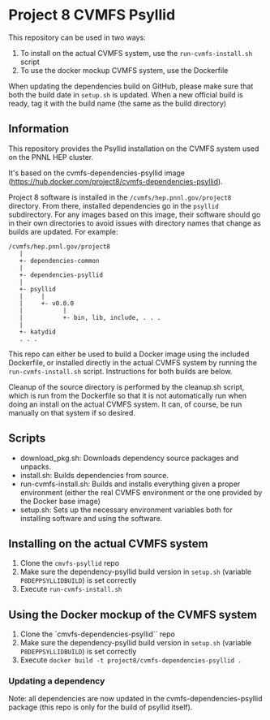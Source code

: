 # Project 8 CVMFS Psyllid

This repository can be used in two ways:

1. To install on the actual CVMFS system, use the `run-cvmfs-install.sh` script
1. To use the docker mockup CVMFS system, use the Dockerfile

When updating the dependencies build on GitHub, please make sure that both the build date in `setup.sh` is updated.  When a new official build is ready, tag it with the build name (the same as the build directory)

## Information

This repository provides the Psyllid installation on the CVMFS system used on the PNNL HEP cluster.

It's based on the cvmfs-dependencies-psyllid image (https://hub.docker.com/project8/cvmfs-dependencies-psyllid).

Project 8 software is installed in the `/cvmfs/hep.pnnl.gov/project8` directory.  From there, installed dependencies go in the `psyllid` subdirectory.  For any images based on this image, their software should go in their own directories to avoid issues with directory names that change as builds are updated.  For example:

```
/cvmfs/hep.pnnl.gov/project8
   |
   +- dependencies-common
   |
   +- dependencies-psyllid
   |
   +- psyllid
   |     |
   |     +- v0.0.0
   |           |
   |           +- bin, lib, include, . . .
   |
   +- katydid
   . . .
```

This repo can either be used to build a Docker image using the included Dockerfile, or installed directly in the actual CVMFS system by running the `run-cvmfs-install.sh` script.  Instructions for both builds are below.

Cleanup of the source directory is performed by the cleanup.sh script, which is run from the Dockerfile so that it is not automatically run when doing an install on the actual CVMFS system.  It can, of course, be run manually on that system if so desired.

## Scripts

* download_pkg.sh: Downloads dependency source packages and unpacks.
* install.sh: Builds dependencies from source.
* run-cvmfs-install.sh: Builds and installs everything given a proper environment (either the real CVMFS environment or the one provided by the Docker base image)
* setup.sh: Sets up the necessary environment variables both for installing software and using the software.

## Installing on the actual CVMFS system

1. Clone the `cmvfs-psyllid` repo
1. Make sure the dependency-psyllid build version in `setup.sh` (variable `P8DEPPSYLLIDBUILD`) is set correctly
1. Execute `run-cvmfs-install.sh`

## Using the Docker mockup of the CVMFS system

1. Clone the `cmvfs-dependencies-psyllid`` repo
1. Make sure the dependency-psyllid build version in `setup.sh` (variable `P8DEPPSYLLIDBUILD`) is set correctly
1. Execute `docker build -t project8/cvmfs-dependencies-psyllid .`

### Updating a dependency

Note: all dependencies are now updated in the cvmfs-dependencies-psyllid package (this repo is only for the build of psyllid itself).
